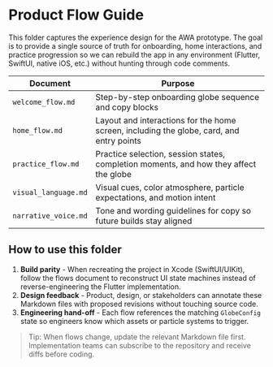 # Product Flow Guide

This folder captures the experience design for the AWA prototype. The goal is to provide a single source of truth for onboarding, home interactions, and practice progression so we can rebuild the app in any environment (Flutter, SwiftUI, native iOS, etc.) without hunting through code comments.

| Document | Purpose |
| --- | --- |
| `welcome_flow.md` | Step-by-step onboarding globe sequence and copy blocks |
| `home_flow.md` | Layout and interactions for the home screen, including the globe, card, and entry points |
| `practice_flow.md` | Practice selection, session states, completion moments, and how they affect the globe |
| `visual_language.md` | Visual cues, color atmosphere, particle expectations, and motion intent |
| `narrative_voice.md` | Tone and wording guidelines for copy so future builds stay aligned |

## How to use this folder

1. **Build parity** - When recreating the project in Xcode (SwiftUI/UIKit), follow the flows document to reconstruct UI state machines instead of reverse-engineering the Flutter implementation.
2. **Design feedback** - Product, design, or stakeholders can annotate these Markdown files with proposed revisions without touching source code.
3. **Engineering hand-off** - Each flow references the matching `GlobeConfig` state so engineers know which assets or particle systems to trigger.

> Tip: When flows change, update the relevant Markdown file first. Implementation teams can subscribe to the repository and receive diffs before coding.
